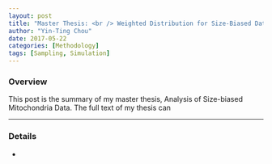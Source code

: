 ```yaml
---
layout: post
title: "Master Thesis: <br /> Weighted Distribution for Size-Biased Data"
author: "Yin-Ting Chou"
date: 2017-05-22
categories: [Methodology]
tags: [Sampling, Simulation]
---
```


### Overview
This post is the summary of my master thesis, Analysis of Size-biased Mitochondria Data. The full text of my thesis can 


***
### Details 
* **<font size="4"></font>** <br />
